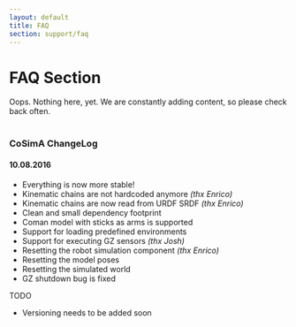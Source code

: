 ```yaml
---
layout: default
title: FAQ
section: support/faq
---
```

<style>
  h3 {
    margin: 40px 0px 20px 0px;
  }
</style>
<div class="page-header">
  <h1>FAQ Section</h1>
</div>

Oops. Nothing here, yet. We are constantly adding content, so please check back often.

### CoSimA ChangeLog

#### 10.08.2016

- Everything is now more stable!
- Kinematic chains are not hardcoded anymore _(thx Enrico)_
- Kinematic chains are now read from URDF SRDF _(thx Enrico)_
- Clean and small dependency footprint
- Coman model with sticks as arms is supported
- Support for loading predefined environments
- Support for executing GZ sensors _(thx Josh)_
- Resetting the robot simulation component _(thx Enrico)_
- Resetting the model poses
- Resetting the simulated world
- GZ shutdown bug is fixed

TODO

- Versioning needs to be added soon

